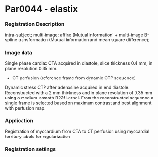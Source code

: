 # Par0044 - elastix

###  Registration Description
intra-subject; multi-image; affine (Mutual Information) + multi-image B-spline transformation (Mutual Information and mean square difference);	

###  Image data

Single phase cardiac CTA acquired in diastole, slice thickness 0.4 mm, in plane resolution 0.35 mm.

* CT perfusion (reference frame from dynamic CTP sequence)

Dynamic stress CTP after adenosine acquired in end diastole. Reconstructed with a 2 mm thickness and in plane resolution of 0.35 mm using a medium-smooth B23f kernel. From the reconstructed sequence a single frame is selected based on maximum contrast and best alignment with perfusion map.

###  Application

Registration of myocardium from CTA to CT perfusion using myocardial territory labels for regularization

###  Registration settings
